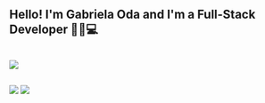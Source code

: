 ## Hello! I'm Gabriela Oda and I'm a Full-Stack Developer ✌🏻💻
 
<br>
<div>
  <a href="https://beacons.ai/gaabyoda">
  <img src="https://github-readme-stats.vercel.app/api/top-langs/?username=gaabyoda&theme=slateorange">
</div>
 
</div>
  
##
  
<div> 
  <a href = "mailto:gabriela.oda98@gmail.com"><img src="https://img.shields.io/badge/-Gmail-%23333?style=for-the-badge&logo=gmail&logoColor=white" target="_blank"></a>
  <a href="https://www.linkedin.com/in/gabrielagoncalvesoda" target="_blank"><img src="https://img.shields.io/badge/-LinkedIn-%230077B5?style=for-the-badge&logo=linkedin&logoColor=white" target="_blank"></a> 
</div>
